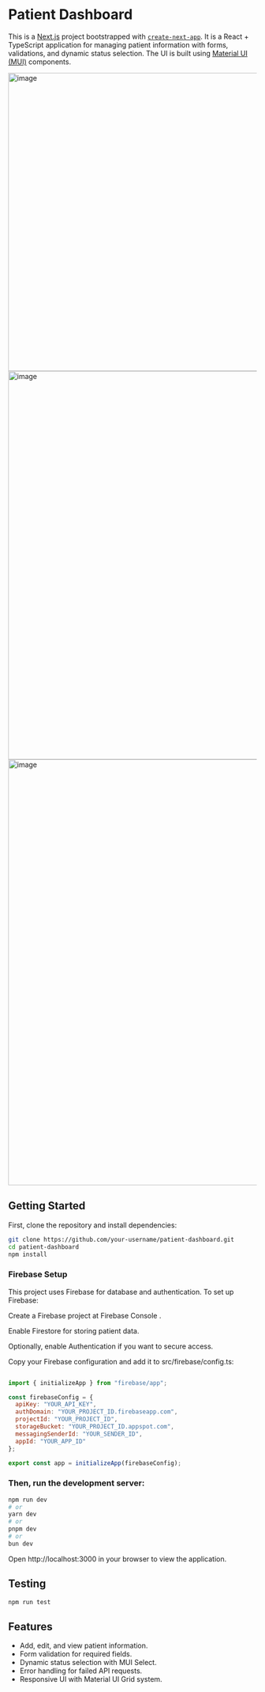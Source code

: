 # Patient Dashboard

This is a [Next.js](https://nextjs.org) project bootstrapped with [`create-next-app`](https://nextjs.org/docs/app/api-reference/cli/create-next-app). It is a React + TypeScript application for managing patient information with forms, validations, and dynamic status selection. The UI is built using [Material UI (MUI)](https://mui.com/) components.

<img width="1860" height="603" alt="image" src="https://github.com/user-attachments/assets/0697701e-972b-4a80-a393-fa31c4356342" />
<img width="1860" height="785" alt="image" src="https://github.com/user-attachments/assets/976f7eb4-a58d-4e14-aeb4-10d5f182ceb3" />
<img width="1875" height="861" alt="image" src="https://github.com/user-attachments/assets/ca02b461-7f4e-4943-9975-1d9ada6133d1" />


## Getting Started

First, clone the repository and install dependencies:

```bash
git clone https://github.com/your-username/patient-dashboard.git
cd patient-dashboard
npm install
``` 

### Firebase Setup

This project uses Firebase for database and authentication. To set up Firebase:

Create a Firebase project at Firebase Console
.

Enable Firestore for storing patient data.

Optionally, enable Authentication if you want to secure access.

Copy your Firebase configuration and add it to src/firebase/config.ts:

```javascript

import { initializeApp } from "firebase/app";

const firebaseConfig = {
  apiKey: "YOUR_API_KEY",
  authDomain: "YOUR_PROJECT_ID.firebaseapp.com",
  projectId: "YOUR_PROJECT_ID",
  storageBucket: "YOUR_PROJECT_ID.appspot.com",
  messagingSenderId: "YOUR_SENDER_ID",
  appId: "YOUR_APP_ID"
};

export const app = initializeApp(firebaseConfig);
```

### Then, run the development server:

```bash
npm run dev
# or
yarn dev
# or
pnpm dev
# or
bun dev
```

Open http://localhost:3000 in your browser to view the application.

## Testing

```bash
npm run test
```

## Features
- Add, edit, and view patient information.
- Form validation for required fields.
- Dynamic status selection with MUI Select.
- Error handling for failed API requests.
- Responsive UI with Material UI Grid system.
